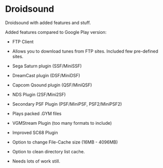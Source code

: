 Droidsound
==========

Droidsound with added features and stuff. 

Added features compared to Google Play version:
 
 * FTP Client
  * Allows you to download tunes from FTP sites. Included few pre-defined sites.
 * Sega Saturn plugin (SSF/MiniSSF)
 * DreamCast plugin (DSF/MiniDSF)
 * Capcom Qsound plugin (QSF/MiniQSF)
 * NDS Plugin (2SF/Mini2SF)
 * Secondary PSF Plugin (PSF/MiniPSF, PSF2/MiniPSF2)
 * Plays packed .GYM files
 * VGMStream Plugin (too many formats to include)
 * Improved SC68 Plugin
 * Option to change File-Cache size (16MB - 4096MB)
 * Option to clean directory list cache.

 * Needs lots of work still. 
 
